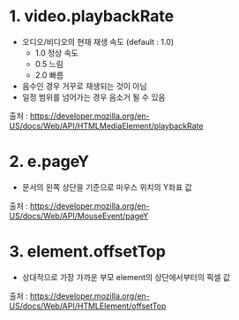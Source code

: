 # 1. video.playbackRate

- 오디오/비디오의 현재 재생 속도 (default : 1.0)
  - 1.0 정상 속도
  - 0.5 느림
  - 2.0 빠름
- 음수인 경우 거꾸로 재생되는 것이 아님
- 일정 범위를 넘어가는 경우 음소거 될 수 있음

출처 : https://developer.mozilla.org/en-US/docs/Web/API/HTMLMediaElement/playbackRate

# 2. e.pageY

- 문서의 왼쪽 상단을 기준으로 마우스 위치의 Y좌표 값

출처 : https://developer.mozilla.org/en-US/docs/Web/API/MouseEvent/pageY

# 3. element.offsetTop

- 상대적으로 가장 가까운 부모 element의 상단에서부터의 픽셀 값

출처 : https://developer.mozilla.org/en-US/docs/Web/API/HTMLElement/offsetTop